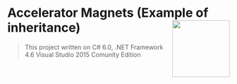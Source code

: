 # Accelerator Magnets (Example of inheritance) <img src="https://cloud.githubusercontent.com/assets/24522089/21962098/41a510c8-db36-11e6-95ef-eb392a0a1919.png" align="right" width="130px" height="130px" /> 

> This project written on C# 6.0, .NET Framework 4.6 Visual Studio 2015 Comunity Edition
